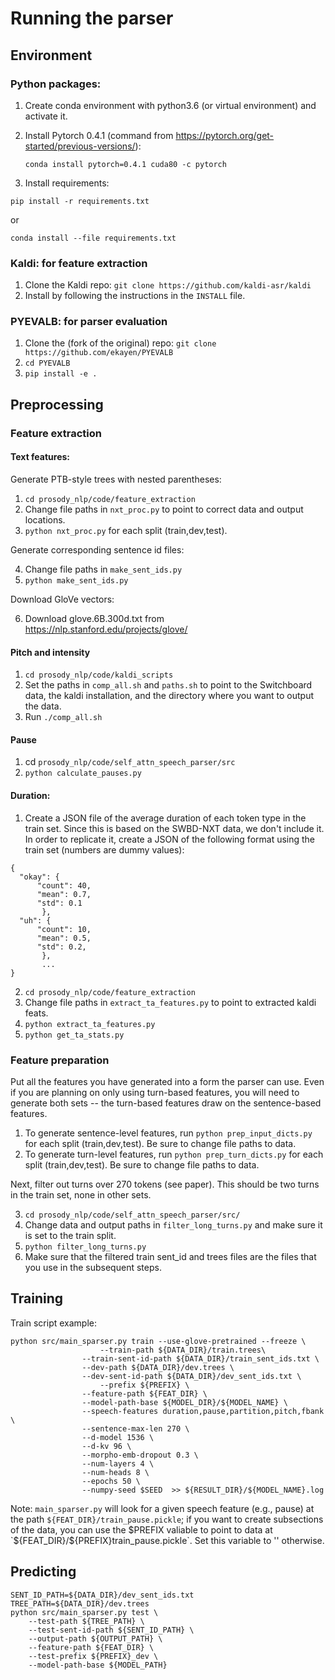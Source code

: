 # Running the parser

## Environment

### Python packages:

1. Create conda environment with python3.6 (or virtual environment) and activate it.
2. Install Pytorch 0.4.1 (command from https://pytorch.org/get-started/previous-versions/):
	
	`conda install pytorch=0.4.1 cuda80 -c pytorch`

3. Install requirements:

`pip install -r requirements.txt`

or

`conda install --file requirements.txt`

### Kaldi: for feature extraction

1. Clone the Kaldi repo: `git clone https://github.com/kaldi-asr/kaldi`
2. Install by following the instructions in the `INSTALL` file.

### PYEVALB: for parser evaluation

1. Clone the (fork of the original) repo: `git clone https://github.com/ekayen/PYEVALB`
2. `cd PYEVALB`
3. `pip install -e .`

## Preprocessing

### Feature extraction

#### Text features:

Generate PTB-style trees with nested parentheses:

1. `cd prosody_nlp/code/feature_extraction`
2. Change file paths in `nxt_proc.py` to point to correct data and output locations.
3. `python nxt_proc.py` for each split (train,dev,test).

Generate corresponding sentence id files:

4. Change file paths in `make_sent_ids.py`
5. `python make_sent_ids.py`

Download GloVe vectors: 

6. Download glove.6B.300d.txt from https://nlp.stanford.edu/projects/glove/


#### Pitch and intensity

1. `cd prosody_nlp/code/kaldi_scripts`
2. Set the paths in `comp_all.sh` and `paths.sh` to point to the Switchboard data, the kaldi installation, and the directory where you want to output the data.
3. Run `./comp_all.sh`

#### Pause

1. cd `prosody_nlp/code/self_attn_speech_parser/src`
2. `python calculate_pauses.py`

#### Duration:

1. Create a JSON file of the average duration of each token type in the train set. Since this is based on the SWBD-NXT data, we don't include it. In order to replicate it, create a JSON of the following format using the train set (numbers are dummy values):

```
{
  "okay": {
      "count": 40,
      "mean": 0.7,	
      "std": 0.1
       },
  "uh": {
      "count": 10,
      "mean": 0.5,
      "std": 0.2,
       },
       ...
}						
```
2. `cd prosody_nlp/code/feature_extraction`
3. Change file paths in `extract_ta_features.py` to point to extracted kaldi feats.
4. `python extract_ta_features.py`
5. `python get_ta_stats.py`


### Feature preparation

Put all the features you have generated into a form the parser can use. Even if you are planning on only using turn-based features, you will need to generate both sets -- the turn-based features draw on the sentence-based features.

1. To generate sentence-level features, run `python prep_input_dicts.py` for each split (train,dev,test). Be sure to change file paths to data.
2. To generate turn-level features, run `python prep_turn_dicts.py` for each split (train,dev,test). Be sure to change file paths to data.

Next, filter out turns over 270 tokens (see paper). This should be two turns in the train set, none in other sets.

3. `cd prosody_nlp/code/self_attn_speech_parser/src/`
4. Change data and output paths in `filter_long_turns.py` and make sure it is set to the train split.
5. `python filter_long_turns.py`
6. Make sure that the filtered train sent_id and trees files are the files that you use in the subsequent steps.


## Training

Train script example:

```
python src/main_sparser.py train --use-glove-pretrained --freeze \
       			   	--train-path ${DATA_DIR}/train.trees\
			   	--train-sent-id-path ${DATA_DIR}/train_sent_ids.txt \
				--dev-path ${DATA_DIR}/dev.trees \
				--dev-sent-id-path ${DATA_DIR}/dev_sent_ids.txt \
			        --prefix ${PREFIX} \ 
				--feature-path ${FEAT_DIR} \
				--model-path-base ${MODEL_DIR}/${MODEL_NAME} \
				--speech-features duration,pause,partition,pitch,fbank \
				--sentence-max-len 270 \
				--d-model 1536 \
				--d-kv 96 \
				--morpho-emb-dropout 0.3 \
				--num-layers 4 \
				--num-heads 8 \
				--epochs 50 \
				--numpy-seed $SEED  >> ${RESULT_DIR}/${MODEL_NAME}.log
```

Note: `main_sparser.py` will look for a given speech feature (e.g., pause) at the path `${FEAT_DIR}/train_pause.pickle`; if you want to create subsections of the data, you can use the $PREFIX valiable to point to data at `${FEAT_DIR}/${PREFIX}train_pause.pickle`. Set this variable to '' otherwise. 

## Predicting

```
SENT_ID_PATH=${DATA_DIR}/dev_sent_ids.txt
TREE_PATH=${DATA_DIR}/dev.trees
python src/main_sparser.py test \
    --test-path ${TREE_PATH} \
    --test-sent-id-path ${SENT_ID_PATH} \
    --output-path ${OUTPUT_PATH} \
    --feature-path ${FEAT_DIR} \
    --test-prefix ${PREFIX}_dev \
    --model-path-base ${MODEL_PATH} 

```
